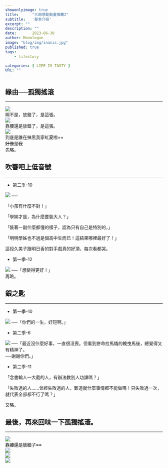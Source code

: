 ```yaml
---
showonlyimage: true
title:      "三部感動動畫推薦2"
subtitle:   '基本介紹'
excerpt: ""
description: ""
date:       2023-06-30
author: Monologue    
image: "blog/img/inanis.jpg"
published: true 
tags:
    - lifestory

categories: [ LIFE IS TASTY ]
URL: ""
---
```


## 緣由──孤獨搖滾
---
![](/blog/sketch/d67-1.jpg)  
啊不是，放錯了，是這張。  
![](https://i.imgur.com/ZHTS1Jb.jpg)  
靠腰還是放錯了，是這張。  
![](/blog/post/bocchi/1295566.png)  
到底是誰在抹黑我家虹夏啦==  
~~好像是我~~  
先略。  
## 吹響吧上低音號 
***
* 第二季-10  
  
[![](https://i.imgur.com/i8qtUrV.jpeg)](https://www.youtube.com/watch?v=d1okefQMIv4&ab_channel=g6m3kimo) ──  
  
「小孩有什麼不對！」  
  
「學姊才是，為什麼要裝大人？」  
  
「裝著一副什麼都懂的樣子，認為只有自己是特別的，」  
  
「明明學姊也不過是個高中生而已！這結果哪裡最好了！」  
  
  
這段久美子跟明日香的對手戲真的好頂，每次看都哭。  
* 第一季-12  
  
[![](https://p9.itc.cn/images01/20210422/fc7ba7b2dc0641419906b2bf88e6ea89.png)](https://www.youtube.com/watch?v=2-gulRfv428&ab_channel=Kermiar) ──「想變得更好！」  
再略。  
## 銀之匙
***
* 第一季-10  
  
[![](http://img.youtube.com/vi/1P0uo4q-EMY/maxresdefault.jpg)](https://www.youtube.com/watch?v=1P0uo4q-EMY&ab_channel=freefree) ──「你們的一生，好短啊。」  
* 第二季-6  
  
[![](http://img.youtube.com/vi/0Jq3v9izcbc/maxresdefault.jpg)](https://www.youtube.com/watch?v=0Jq3v9izcbc&ab_channel=SilverSpoon%E9%8A%80%E3%81%AE%E5%8C%99-GinnoSaji) ──「最近沒什麼好事，一直很沮喪。但看到拼命拉馬橇的輓曳馬後，總覺得又有精神了。  
──謝謝你們。」    
* 第二季-11  
  
「念書輸人一大截的人，有辦法教別人功課嗎？」  
  
「失敗過的人......曾經失敗過的人，難道就什麼事情都不能做嗎！只失敗過一次，就代表全部都不行了嗎？」  
  
又略。  

## 最後，再來回味一下孤獨搖滾。  
***
![](/blog/sketch/d67-1.jpg)  
~~靠腰還是放錯了==~~  
![](/blog/post/bocchi/1293921.png)  
![](/blog/post/bocchi/1304191.jpeg)  
![](/blog/post/bocchi/1304192.jpeg)  


<!--more-->
